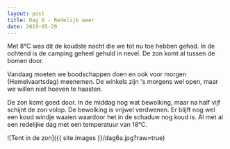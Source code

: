 ```yaml
---
layout: post
title: Dag 6 - Redelijk weer
date: 2019-05-29
---
```

Met 8°C was dit de koudste nacht die we tot nu toe hebben gehad. In de ochtend is de camping geheel gehuld in nevel. De zon komt al tussen de bomen door.  

Vandaag moeten we boodschappen doen en ook voor morgen (Hemelvaartsdag) meenemen. De winkels zijn 's morgens wel open, maar we willen niet hoeven te haasten.

De zon komt goed door. In de middag nog wat bewolking, maar na half vijf schijnt de zon volop. De bewolking is vrijwel verdwenen. Er blijft nog wel een koud windje waaien waardoor het in de schaduw nog koud is. Al met al een redelijke dag met een temperatuur van 18°C.  

![Tent in de zon]({{ site.images }}/dag6a.jpg?raw=true)
